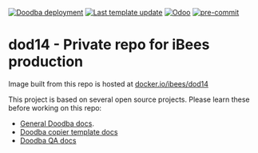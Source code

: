 [![Doodba deployment](https://img.shields.io/badge/deployment-doodba-informational)](https://github.com/Tecnativa/doodba)
[![Last template update](https://img.shields.io/badge/last%20template%20update-v2.6.1--6--g58f1bb9-informational)](https://github.com/Tecnativa/doodba-copier-template/tree/v2.6.1-6-g58f1bb9)
[![Odoo](https://img.shields.io/badge/odoo-v14.0-a3478a)](https://github.com/odoo/odoo/tree/14.0)
[![pre-commit](https://img.shields.io/badge/pre--commit-enabled-brightgreen?logo=pre-commit&logoColor=white)](https://pre-commit.com/)

# dod14 - Private repo for iBees production

Image built from this repo is hosted at
[docker.io/ibees/dod14](https://hub.docker.com/repository/docker/ibees/dod14)

This project is based on several open source projects. Please learn these before working
on this repo:

- [General Doodba docs](https://github.com/Tecnativa/doodba).
- [Doodba copier template docs](https://github.com/Tecnativa/doodba-copier-template)
- [Doodba QA docs](https://github.com/Tecnativa/doodba-qa)
